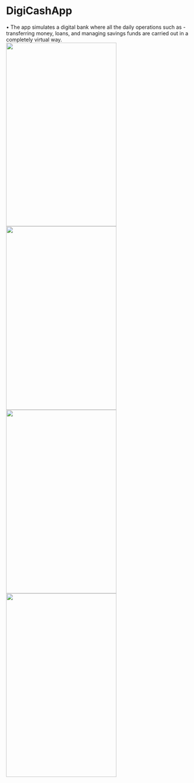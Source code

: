 # DigiCashApp

•	The app simulates a digital bank where all the daily operations such as - transferring money, loans, and managing savings funds are carried out in a completely virtual way.
<br>
<img src="https://user-images.githubusercontent.com/68897349/158043690-de5ebaf5-4da7-4671-b0e3-aadbc8bac3c9.png" width="300" height="500" /> <br>
<img src="https://user-images.githubusercontent.com/68897349/158043694-833b029e-d76d-4d47-bd31-7daa9e5006c6.png" width="300" height="500" /> <br>
<img src="https://user-images.githubusercontent.com/68897349/158043696-270bd111-65ff-46c9-86c6-822b1256d50d.png" width="300" height="500" /> <br>
<img src="https://user-images.githubusercontent.com/68897349/158043697-9ca56e18-f70b-4365-8c48-fc9cb18b33aa.png" width="300" height="500" />
